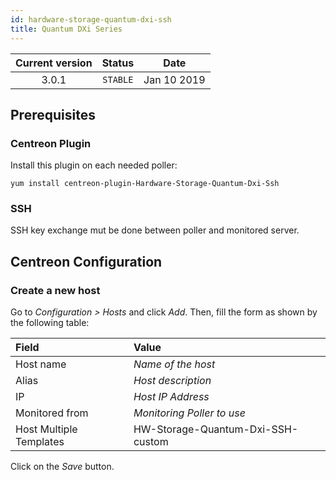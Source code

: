 ```yaml
---
id: hardware-storage-quantum-dxi-ssh
title: Quantum DXi Series
---
```


| Current version | Status | Date |
| :-: | :-: | :-: |
| 3.0.1 | `STABLE` | Jan 10 2019 |

## Prerequisites

### Centreon Plugin

Install this plugin on each needed poller:

``` shell
yum install centreon-plugin-Hardware-Storage-Quantum-Dxi-Ssh
```

### SSH

SSH key exchange mut be done between poller and monitored server.

## Centreon Configuration

### Create a new host

Go to *Configuration \> Hosts* and click *Add*. Then, fill the form as shown by
the following table:

| Field                   | Value                             |
| :---------------------- | :-------------------------------- |
| Host name               | *Name of the host*                |
| Alias                   | *Host description*                |
| IP                      | *Host IP Address*                 |
| Monitored from          | *Monitoring Poller to use*        |
| Host Multiple Templates | HW-Storage-Quantum-Dxi-SSH-custom |

Click on the *Save* button.

